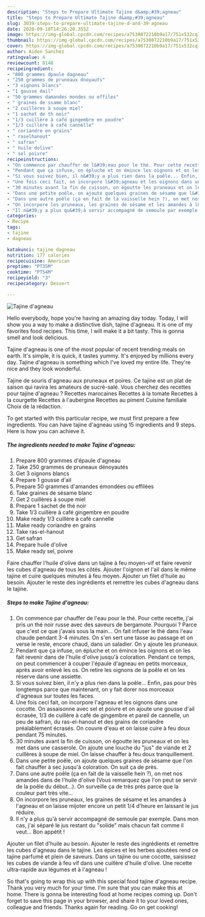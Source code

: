```yaml
---
description: "Steps to Prepare Ultimate Tajine d&amp;#39;agneau"
title: "Steps to Prepare Ultimate Tajine d&amp;#39;agneau"
slug: 3039-steps-to-prepare-ultimate-tajine-d-and-39-agneau
date: 2020-09-18T14:26:20.355Z
image: https://img-global.cpcdn.com/recipes/a7530872210b9a17/751x532cq70/tajine-dagneau-photo-principale-de-la-recette.jpg
thumbnail: https://img-global.cpcdn.com/recipes/a7530872210b9a17/751x532cq70/tajine-dagneau-photo-principale-de-la-recette.jpg
cover: https://img-global.cpcdn.com/recipes/a7530872210b9a17/751x532cq70/tajine-dagneau-photo-principale-de-la-recette.jpg
author: Aiden Sanchez
ratingvalue: 4
reviewcount: 8148
recipeingredient:
- "800 grammes dpaule dagneau"
- "250 grammes de pruneaux dnoyauts"
- "3 oignons blancs"
- "1 gousse dail"
- "50 grammes damandes mondes ou effiles"
- " graines de ssame blanc"
- "2 cuillères à soupe miel"
- "1 sachet de th noir"
- "1/3 cuillère à café gingembre en poudre"
- "1/3 cuillère à café cannelle"
- " coriandre en grains"
- " raselhanout"
- " safran"
- " huile dolive"
- " sel poivre"
recipeinstructions:
- "On commence par chauffer de l&#39;eau pour le thé. Pour cette recette, j&#39;ai pris un thé noir russe avec des saveurs de bergamote. Pourquoi ? Parce que c&#39;est ce que j&#39;avais sous la main... On fait infuser le thé dans l&#39;eau chaude pendant 3-4 minutes. On s&#39;en sert une tasse au passage et on verse le reste, encore chaud, dans un saladier. On y ajoute les pruneaux."
- "Pendant que ça infuse, on épluche et on émince les oignons et on les fait revenir dans de l&#39;huile d&#39;olive jusqu&#39;à coloration. Pendant ce temps, on peut commencer à couper l&#39;épaule d&#39;agneau en petits morceaux, après avoir enlevé les os. On retire les oignons de la poêle et on les réserve dans une assiette."
- "Si vous suivez bien, il n&#39;y a plus rien dans la poêle... Enfin, pas pour très longtemps parce que maintenant, on y fait dorer nos morceaux d&#39;agneaux sur toutes les faces."
- "Une fois ceci fait, on incorpore l&#39;agneau et les oignons dans une cocotte. On assaisonne avec sel et poivre et on ajoute une gousse d&#39;ail écrasée, 1/3 de cuillère à café de gingembre et pareil de cannelle, un peu de safran, du ras-el-hanout et des grains de coriandre préalablement écrasés. On couvre d&#39;eau et on laisse cuire à feu doux pendant 75 minutes."
- "30 minutes avant la fin de cuisson, on égoutte les pruneaux et on les met dans une casserole. On ajoute une louche du &#34;jus&#34; de viande et 2 cuillères à soupe de miel. On laisse chauffer à feu doux tranquillement."
- "Dans une petite poêle, on ajoute quelques graines de sésame que l&#39;on fait chauffer à sec jusqu&#39;à coloration. On suit ça de près."
- "Dans une autre poêle (ça en fait de la vaisselle hein ?), on met nos amandes dans de l&#39;huile d&#39;olive (Vous remarquez que l&#39;on peut se servir de la poêle du début...). On surveille ça de très près parce que la couleur part très vite..."
- "On incorpore les pruneaux, les graines de sésame et les amandes à l&#39;agneau et on laisse mijoter encore un petit 1/4 d&#39;heure en laissant le jus réduire."
- "Il n&#39;y a plus qu&#39;à servir accompagné de semoule par exemple. Dans mon cas, j&#39;ai séparé le jus restant du &#34;solide&#34; mais chacun fait comme il veut... Bon appétit !"
categories:
- Recipe
tags:
- tajine
- dagneau

katakunci: tajine dagneau 
nutrition: 177 calories
recipecuisine: American
preptime: "PT35M"
cooktime: "PT54M"
recipeyield: "3"
recipecategory: Dessert

---
```



![Tajine d&#39;agneau](https://img-global.cpcdn.com/recipes/a7530872210b9a17/751x532cq70/tajine-dagneau-photo-principale-de-la-recette.jpg)

Hello everybody, hope you're having an amazing day today. Today, I will show you a way to make a distinctive dish, tajine d&#39;agneau. It is one of my favorites food recipes. This time, I will make it a bit tasty. This is gonna smell and look delicious.

Tajine d&#39;agneau is one of the most popular of recent trending meals on earth. It's simple, it is quick, it tastes yummy. It's enjoyed by millions every day. Tajine d&#39;agneau is something which I've loved my entire life. They're nice and they look wonderful.

Tajine de souris d&#39;agneau aux pruneaux et poires. Ce tajine est un plat de saison qui ravira les amateurs de sucré-salé. Vous cherchez des recettes pour tajine d&#39;agneau ? Recettes marocaines Recettes à la tomate Recettes à la courgette Recettes à l&#39;aubergine Recettes au piment Cuisine familiale Choix de la rédaction.


To get started with this particular recipe, we must first prepare a few ingredients. You can have tajine d&#39;agneau using 15 ingredients and 9 steps. Here is how you can achieve it.

<!--inarticleads1-->

##### The ingredients needed to make Tajine d&#39;agneau:

1. Prepare 800 grammes d&#39;épaule d&#39;agneau
1. Take 250 grammes de pruneaux dénoyautés
1. Get 3 oignons blancs
1. Prepare 1 gousse d&#39;ail
1. Prepare 50 grammes d&#39;amandes émondées ou effilées
1. Take  graines de sésame blanc
1. Get 2 cuillères à soupe miel
1. Prepare 1 sachet de thé noir
1. Take 1/3 cuillère à café gingembre en poudre
1. Make ready 1/3 cuillère à café cannelle
1. Make ready  coriandre en grains
1. Take  ras-el-hanout
1. Get  safran
1. Prepare  huile d&#39;olive
1. Make ready  sel, poivre


Faire chauffer l&#39;huile d&#39;olive dans un tajine à feu moyen-vif et faire revenir les cubes d&#39;agneau de tous les côtés. Ajouter l&#39;oignon et l&#39;ail dans le même tajine et cuire quelques minutes à feu moyen. Ajouter un filet d&#39;huile au besoin. Ajouter le reste des ingrédients et remettre les cubes d&#39;agneau dans le tajine. 

<!--inarticleads2-->

##### Steps to make Tajine d&#39;agneau:

1. On commence par chauffer de l&#39;eau pour le thé. Pour cette recette, j&#39;ai pris un thé noir russe avec des saveurs de bergamote. Pourquoi ? Parce que c&#39;est ce que j&#39;avais sous la main... On fait infuser le thé dans l&#39;eau chaude pendant 3-4 minutes. On s&#39;en sert une tasse au passage et on verse le reste, encore chaud, dans un saladier. On y ajoute les pruneaux.
1. Pendant que ça infuse, on épluche et on émince les oignons et on les fait revenir dans de l&#39;huile d&#39;olive jusqu&#39;à coloration. Pendant ce temps, on peut commencer à couper l&#39;épaule d&#39;agneau en petits morceaux, après avoir enlevé les os. On retire les oignons de la poêle et on les réserve dans une assiette.
1. Si vous suivez bien, il n&#39;y a plus rien dans la poêle... Enfin, pas pour très longtemps parce que maintenant, on y fait dorer nos morceaux d&#39;agneaux sur toutes les faces.
1. Une fois ceci fait, on incorpore l&#39;agneau et les oignons dans une cocotte. On assaisonne avec sel et poivre et on ajoute une gousse d&#39;ail écrasée, 1/3 de cuillère à café de gingembre et pareil de cannelle, un peu de safran, du ras-el-hanout et des grains de coriandre préalablement écrasés. On couvre d&#39;eau et on laisse cuire à feu doux pendant 75 minutes.
1. 30 minutes avant la fin de cuisson, on égoutte les pruneaux et on les met dans une casserole. On ajoute une louche du &#34;jus&#34; de viande et 2 cuillères à soupe de miel. On laisse chauffer à feu doux tranquillement.
1. Dans une petite poêle, on ajoute quelques graines de sésame que l&#39;on fait chauffer à sec jusqu&#39;à coloration. On suit ça de près.
1. Dans une autre poêle (ça en fait de la vaisselle hein ?), on met nos amandes dans de l&#39;huile d&#39;olive (Vous remarquez que l&#39;on peut se servir de la poêle du début...). On surveille ça de très près parce que la couleur part très vite...
1. On incorpore les pruneaux, les graines de sésame et les amandes à l&#39;agneau et on laisse mijoter encore un petit 1/4 d&#39;heure en laissant le jus réduire.
1. Il n&#39;y a plus qu&#39;à servir accompagné de semoule par exemple. Dans mon cas, j&#39;ai séparé le jus restant du &#34;solide&#34; mais chacun fait comme il veut... Bon appétit !


Ajouter un filet d&#39;huile au besoin. Ajouter le reste des ingrédients et remettre les cubes d&#39;agneau dans le tajine. Les épices et les herbes ajoutées rend ce tajine parfumé et plein de saveurs. Dans un tajine ou une cocotte, saisissez les cubes de viande à feu vif dans une cuillère d&#39;huile d&#39;olive. Une recette ultra-rapide aux légumes et à l&#39;agneau ! 

So that's going to wrap this up with this special food tajine d&#39;agneau recipe. Thank you very much for your time. I'm sure that you can make this at home. There is gonna be interesting food at home recipes coming up. Don't forget to save this page in your browser, and share it to your loved ones, colleague and friends. Thanks again for reading. Go on get cooking!
